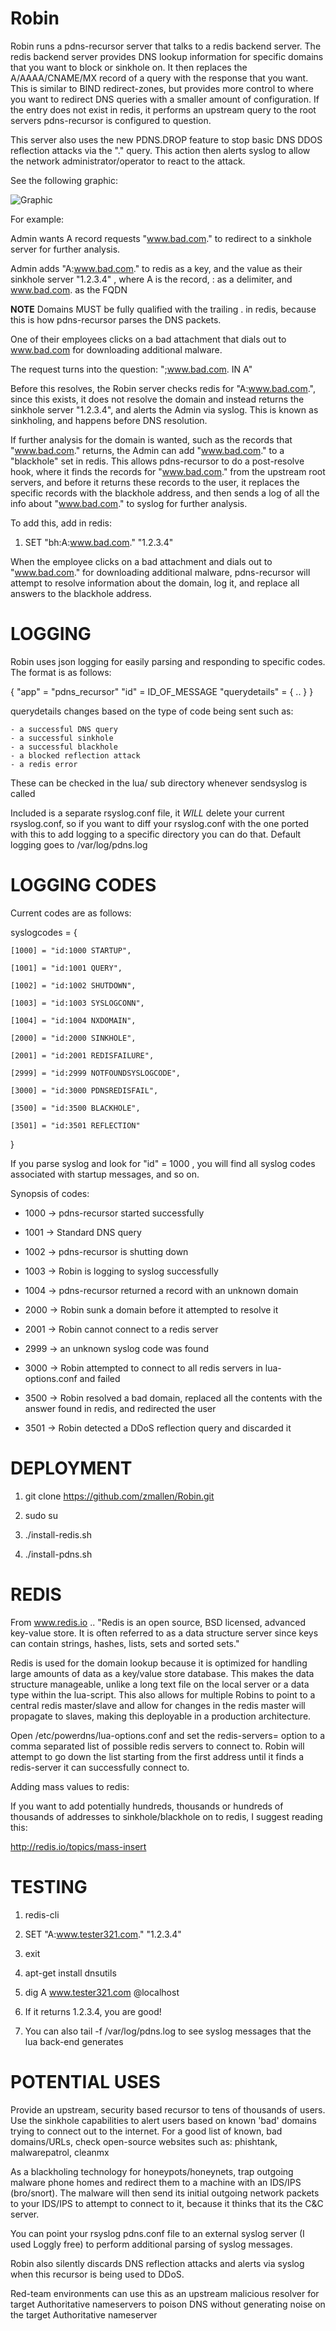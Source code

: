 Robin
====

Robin runs a pdns-recursor server that talks to a redis backend server. The redis backend server provides DNS lookup information for specific domains that you want to block or sinkhole on. It then replaces the A/AAAA/CNAME/MX record of a query with the response that you want. This is similar to BIND redirect-zones, but provides more control to where you want to redirect DNS queries with a smaller amount of configuration. If the entry does not exist in redis, it performs an upstream query to the root servers pdns-recursor is configured to question.

This server also uses the new PDNS.DROP feature to stop basic DNS DDOS reflection attacks via the "." query. This action then alerts syslog to allow the network administrator/operator to react to the attack.

See the following graphic:

![Graphic](https://github.com/zmallen/Robin/blob/master/sinkhole.jpg?raw=true)

For example:

Admin wants A record requests "www.bad.com." to redirect to a sinkhole server for further analysis.

Admin adds "A:www.bad.com." to redis as a key, and the value as their sinkhole server "1.2.3.4" , where A is the record, : as a delimiter, and www.bad.com. as the FQDN

**NOTE** 
Domains MUST be fully qualified with the trailing . in redis, because this is how pdns-recursor parses the DNS packets.

One of their employees clicks on a bad attachment that dials out to www.bad.com for downloading additional malware.

The request turns into the question: ";www.bad.com. IN A" 

Before this resolves, the Robin server checks redis for "A:www.bad.com.", since this exists, it does not resolve the domain and instead returns the sinkhole server "1.2.3.4", and alerts the Admin via syslog. This is known as sinkholing, and happens before DNS resolution.

If further analysis for the domain is wanted, such as the records that "www.bad.com." returns, the Admin can add "www.bad.com." to a "blackhole" set in redis. This allows pdns-recursor to do a post-resolve hook, where it finds the records for "www.bad.com." from the upstream root servers, and before it returns these records to the user, it replaces the specific records with the blackhole address, and then sends a log of all the info about "www.bad.com." to syslog for further analysis.

To add this, add in redis:

1) SET "bh:A:www.bad.com." "1.2.3.4"

When the employee clicks on a bad attachment and dials out to "www.bad.com." for downloading additional malware, pdns-recursor will attempt to resolve information about the domain, log it, and replace all answers to the blackhole address.

LOGGING
===

Robin uses json logging for easily parsing and responding to specific codes. The format is as follows:

{
	"app" = "pdns_recursor"
	"id" = ID_OF_MESSAGE
	"querydetails" = { .. }
}

querydetails changes based on the type of code being sent such as:
	
	- a successful DNS query
	- a successful sinkhole
	- a successful blackhole
	- a blocked reflection attack
	- a redis error

These can be checked in the lua/ sub directory whenever sendsyslog is called

Included is a separate rsyslog.conf file, it *WILL* delete your current rsyslog.conf, so if you want to diff your rsyslog.conf with the one ported with this to add logging to a specific directory you can do that. Default logging goes to /var/log/pdns.log

LOGGING CODES
===

Current codes are as follows:

syslogcodes = {

	[1000] = "id:1000 STARTUP",

	[1001] = "id:1001 QUERY",

	[1002] = "id:1002 SHUTDOWN",

	[1003] = "id:1003 SYSLOGCONN",

    [1004] = "id:1004 NXDOMAIN",

	[2000] = "id:2000 SINKHOLE",

	[2001] = "id:2001 REDISFAILURE",

	[2999] = "id:2999 NOTFOUNDSYSLOGCODE",

	[3000] = "id:3000 PDNSREDISFAIL",

    [3500] = "id:3500 BLACKHOLE",

    [3501] = "id:3501 REFLECTION"


}

If you parse syslog and look for "id" = 1000 , you will find all syslog codes associated with startup messages, and so on.

Synopsis of codes:

- 1000 -> pdns-recursor started successfully

- 1001 -> Standard DNS query

- 1002 -> pdns-recursor is shutting down

- 1003 -> Robin is logging to syslog successfully

- 1004 -> pdns-recursor returned a record with an unknown domain

- 2000 -> Robin sunk a domain before it attempted to resolve it

- 2001 -> Robin cannot connect to a redis server

- 2999 -> an unknown syslog code was found

- 3000 -> Robin attempted to connect to all redis servers in lua-options.conf and failed

- 3500 -> Robin resolved a bad domain, replaced all the contents with the answer found in redis, and redirected the user

- 3501 -> Robin detected a DDoS reflection query and discarded it


DEPLOYMENT
===
1) git clone https://github.com/zmallen/Robin.git

2) sudo su

3) ./install-redis.sh

4) ./install-pdns.sh


REDIS
===

From www.redis.io .. "Redis is an open source, BSD licensed, advanced key-value store. It is often referred to as a data structure server since keys can contain strings, hashes, lists, sets and sorted sets."

Redis is used for the domain lookup because it is optimized for handling large amounts of data as a key/value store database. This makes the data structure manageable, unlike a long text file on the local server or a data type within the lua-script. This also allows for multiple Robins to point to a central redis master/slave and allow for changes in the redis master will propagate to slaves, making this deployable in a production architecture.

Open /etc/powerdns/lua-options.conf and set the redis-servers= option to a comma separated list of possible redis servers to connect to. Robin will attempt to go down the list starting from the first address until it finds a redis-server it can successfully connect to.

Adding mass values to redis:

If you want to add potentially hundreds, thousands or hundreds of thousands of addresses to sinkhole/blackhole on to redis, I suggest reading this:

http://redis.io/topics/mass-insert


TESTING
===
1) redis-cli

2) SET "A:www.tester321.com." "1.2.3.4"

3) exit

4) apt-get install dnsutils

5) dig A www.tester321.com @localhost

6) If it returns 1.2.3.4, you are good!

7) You can also tail -f /var/log/pdns.log to see syslog messages that the lua back-end generates

POTENTIAL USES
===
Provide an upstream, security based recursor to tens of thousands of users. Use the sinkhole capabilities to alert users based on known 'bad' domains trying to connect out to the internet. For a good list of known, bad domains/URLs, check open-source websites such as: phishtank, malwarepatrol, cleanmx

As a blackholing technology for honeypots/honeynets, trap outgoing malware phone homes and redirect them to a machine with an IDS/IPS (bro/snort). The malware will then send its initial outgoing network packets to your IDS/IPS to attempt to connect to it, because it thinks that its the C&C server.

You can point your rsyslog pdns.conf file to an external syslog server (I used Loggly free) to perform additional parsing of syslog messages. 

Robin also silently discards DNS reflection attacks and alerts via syslog when this recursor is being used to DDoS. 

Red-team environments can use this as an upstream malicious resolver for target Authoritative nameservers to poison DNS without generating noise on the target Authoritative nameserver